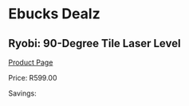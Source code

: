 
# Ebucks Dealz
## Ryobi: 90-Degree Tile Laser Level
[Product Page](https://www.ebucks.com/web/shop/productSelected.do?prodId=316302043&catId=1234935127)

Price: R599.00

Savings: 


	